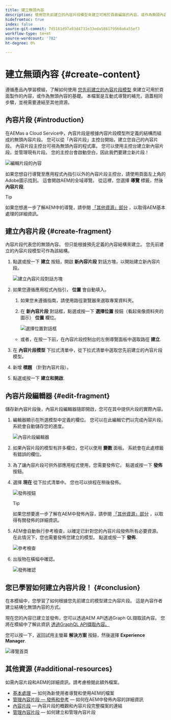 ```yaml
---
title: 建立無頭內容
description: 使用您先前建立的內容片段模型來建立可用於頁面編寫的內容，或作為無頭內容的基礎。
hidefromtoc: true
index: false
source-git-commit: 7d5161d97a93d4731e33eda586179560a6a55ef3
workflow-type: tm+mt
source-wordcount: '782'
ht-degree: 0%

---
```



# 建立無頭內容 {#create-content}

遵循產品內學習模組，了解如何使用 [您先前建立的內容片段模型](content-structure.md) 來建立可用於頁面製作的內容，或作為無頭內容的基礎。 本檔案是互動式導覽的補充，涵蓋相同步驟，並視需要連結至其他資源。

## 內容片段 {#introduction}

在AEMas a Cloud Service中，內容片段是根據內容片段模型所定義的結構而組成的無頭內容片段。 您可以從「內容片段」主控台開始，建立您自己的內容片段。 內容片段主控台可視為無頭內容的程式庫。 您可以使用主控台建立新內容片段，並管理現有片段。 您的主控台會啟動空白，因此我們要建立新片段！

![編輯片段的內容](assets/create-content/content-fragment-console.png)

如果您想自行導覽至應用程式內指引以外的內容片段主控台，請使用頁面左上角的Adobe圖示找到。 這會開啟AEM的全域導覽。 從這裡，您選擇 **導覽** 標籤，然後 **內容片段**.

>[!TIP]
>
>如果您想進一步了解AEM中的導覽，請參閱 [「其他資源」部分](#additional-resources) ，以取得AEM基本處理的詳細資訊。

## 建立內容片段 {#create-fragment}

內容片段代表您的無頭內容。 但只能根據預先定義的內容結構來建立。 您先前建立的內容片段模型可作為該結構。

1. 點選或按一下 **建立** 按鈕，開啟 **新內容片段** 對話方塊，以開始建立新內容片段。

   ![建立內容片段對話方塊](assets/create-content/create-content-fragment.png)

1. 如果您遵循應用程式內指引， **位置** 會自動填入。

   1. 如果您未遵循指南，請使用路徑瀏覽器來選取專案資料夾。

   1. 在 **新內容片段** 對話框，點選或按一下 **選擇位置** 按鈕（看起來像資料夾的圖示） **位置** 欄位。

      ![選擇位置對話框](assets/create-content/choose-location.png)
   * 或者，在按一下前，在內容片段控制台的左側導覽面板中選取路徑 **建立**.


1. 在 **內容片段模型** 下拉式清單中，從下拉式清單中選取您先前建立的內容片段模型。

1. 新增 **標題** （針對內容片段）。

1. 點選或按一下 **建立和開啟**.

## 內容片段編輯器 {#edit-fragment}

儲存新內容片段後，內容片段編輯器隨即開啟，您可在其中提供片段的實際內容。

1. 編輯器顯示在所選模型中定義的欄位。 您可以在此編輯它們以完成內容片段。 系統會自動儲存您的進度。

   ![內容片段編輯器](assets/create-content/content-fragment-editor.png)

1. 如果內容片段的模型有許多欄位，您可以使用 **變數** 面板。 系統會在此處標籤有錯誤的欄位。

1. 為了讓內容片段可供外部應用程式使用，您需要發佈它。 點選或按一下 **發佈** 按鈕。

1. 選擇 **現在** 從下拉式清單中。 您也可以排程在稍後發佈。

   ![發佈按鈕](assets/create-content/publish.png)

   >[!TIP]
   >
   >如果您想要進一步了解在AEM中發佈內容，請參閱 [「其他資源」部分](#additional-resources) ，以取得有關發佈的詳細資訊。

1. AEM會自動執行參考檢查，以確定已針對您的內容片段發佈所有必要資源。 在此情況下，您也需要發佈您建立的模型。 點選或按一下 **發佈**.

   ![參考檢查](assets/create-content/references.png)

1. 出版物在橫幅中確認。

   ![發佈確認](assets/create-content/publish-confirm.png)

## 您已學習如何建立內容片段！ {#conclusion}

在本模組中，您學習了如何根據您先前建立的模型建立內容片段。 這是內容作者建立結構化無頭內容的方式。

現在您的內容已建立並發佈，您可以透過AEM API透過Graph QL擷取該內容。 您將在模組中了解此資訊 [透過GraphQL API擷取內容。](extract-content.md)

您可以按一下，返回試用主螢幕 **解決方案** 按鈕，然後選擇 **Experience Manager**.

![導覽首頁](assets/create-content/home.png)

## 其他資源 {#additional-resources}

如需內容片段和AEM的詳細資訊，請考慮檢閱此額外檔案。

* [基本處理](/help/sites-cloud/authoring/getting-started/basic-handling.md)  — 如何為新使用者導覽和使用AEM的檔案
* [管理內容片段 — 發佈和參考](/help/assets/content-fragments/content-fragments-managing.md#publishing-and-referencing-a-fragment)  — 如何在AEM中發佈內容的詳細資訊
* [內容片段](/help/assets/content-fragments/content-fragments.md)  — 內容片段的概觀和內容片段完整檔案的連結
* [管理內容片段](/help/assets/content-fragments/content-fragments-managing.md)  — 如何建立和管理內容片段
